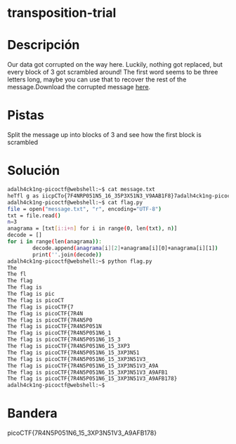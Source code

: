 # transposition-trial

# Descripción
Our data got corrupted on the way here. Luckily, nothing got replaced, but every block of 3 got scrambled around! The first word seems to be three letters long, maybe you can use that to recover the rest of the message.Download the corrupted message [here](https://artifacts.picoctf.net/c/193/message.txt).
# Pistas
Split the message up into blocks of 3 and see how the first block is scrambled
# Solución

```bash
adalh4ck1ng-picoctf@webshell:~$ cat message.txt 
heTfl g as iicpCTo{7F4NRP051N5_16_35P3X51N3_V9AAB1F8}7adalh4ck1ng-picoctf@webshell:~$ nano flag.py
adalh4ck1ng-picoctf@webshell:~$ cat flag.py 
file = open("message.txt", "r", encoding="UTF-8")
txt = file.read()
n=3
anagrama = [txt[i:i+n] for i in range(0, len(txt), n)]
decode = []
for i in range(len(anagrama)):
        decode.append(anagrama[i][2]+anagrama[i][0]+anagrama[i][1])
        print(''.join(decode))
adalh4ck1ng-picoctf@webshell:~$ python flag.py
The
The fl
The flag 
The flag is 
The flag is pic
The flag is picoCT
The flag is picoCTF{7
The flag is picoCTF{7R4N
The flag is picoCTF{7R4N5P0
The flag is picoCTF{7R4N5P051N
The flag is picoCTF{7R4N5P051N6_1
The flag is picoCTF{7R4N5P051N6_15_3
The flag is picoCTF{7R4N5P051N6_15_3XP3
The flag is picoCTF{7R4N5P051N6_15_3XP3N51
The flag is picoCTF{7R4N5P051N6_15_3XP3N51V3_
The flag is picoCTF{7R4N5P051N6_15_3XP3N51V3_A9A
The flag is picoCTF{7R4N5P051N6_15_3XP3N51V3_A9AFB1
The flag is picoCTF{7R4N5P051N6_15_3XP3N51V3_A9AFB178}
adalh4ck1ng-picoctf@webshell:~$ 
```

# Bandera
picoCTF{7R4N5P051N6_15_3XP3N51V3_A9AFB178}